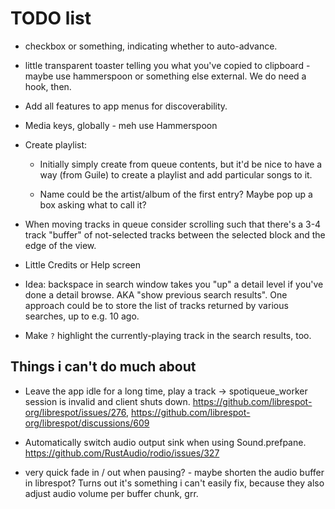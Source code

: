 # TODO list

* checkbox or something, indicating whether to auto-advance.

* little transparent toaster telling you what you've copied to clipboard - maybe use hammerspoon or
  something else external.  We do need a hook, then.

* Add all features to app menus for discoverability.

* Media keys, globally - meh use Hammerspoon

* Create playlist:

    * Initially simply create from queue contents, but it'd be nice to have a way (from Guile) to
      create a playlist and add particular songs to it.

    * Name could be the artist/album of the first entry?  Maybe pop up a box asking what to call it?

* When moving tracks in queue consider scrolling such that there's a
  3-4 track "buffer" of not-selected tracks between the selected block
  and the edge of the view.

* Little Credits or Help screen

* Idea: backspace in search window takes you "up" a detail level if you've done a detail browse. AKA
  "show previous search results".  One approach could be to store the list of tracks returned by
  various searches, up to e.g. 10 ago.

* Make `?` highlight the currently-playing track in the search results, too.

## Things i can't do much about

* Leave the app idle for a long time, play a track ->
  spotiqueue_worker session is invalid and client shuts down.
  https://github.com/librespot-org/librespot/issues/276,
  https://github.com/librespot-org/librespot/discussions/609

* Automatically switch audio output sink when using Sound.prefpane.
  https://github.com/RustAudio/rodio/issues/327

* very quick fade in / out when pausing? - maybe shorten the audio buffer in librespot? Turns out
  it's something i can't easily fix, because they also adjust audio volume per buffer chunk, grr.
